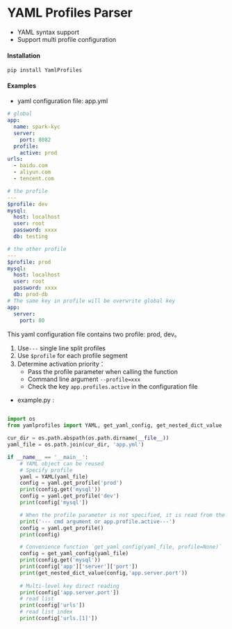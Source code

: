 # YAML Profiles Parser

- YAML syntax support
- Support multi profile configuration

#### Installation
```
pip install YamlProfiles
```

#### Examples

- yaml configuration file: app.yml

```yaml
# global
app:
  name: spark-kyc
  server:
    port: 8082
  profile:
    active: prod
urls:
  - baidu.com
  - aliyun.com
  - tencent.com

# the profile
---
$profile: dev 
mysql:
  host: localhost
  user: root
  password: xxxx
  db: testing

# the other profile
---
$profile: prod
mysql:
  host: localhost
  user: root
  password: xxxx
  db: prod-db
# The same key in profile will be overwrite global key
app:
  server:
    port: 80
```

This yaml configuration file contains two profile: prod, dev。
1. Use`---` single line split profiles
2. Use `$profile` for each profile segment
3. Determine activation priority：
    - Pass the profile parameter when calling the function
    - Command line argument `--profile=xxx`
    - Check the key `app.profiles.active` in the configuration file

- example.py :

```python

import os
from yamlprofiles import YAML, get_yaml_config, get_nested_dict_value

cur_dir = os.path.abspath(os.path.dirname(__file__))
yaml_file = os.path.join(cur_dir, 'app.yml')

if __name__ == '__main__':
    # YAML object can be reused
    # Specify profile
    yaml = YAML(yaml_file)
    config = yaml.get_profile('prod')
    print(config.get('mysql'))
    config = yaml.get_profile('dev')
    print(config['mysql'])

    # When the profile parameter is not specified, it is read from the command line parameter `-- profile`, if it is not specified, the `app.profile.active` field in the configuration file is read
    print('--- cmd argument or app.profile.active---')
    config = yaml.get_profile()
    print(config)

    # Convenience function `get_yaml_config(yaml_file, profile=None)`
    config = get_yaml_config(yaml_file)
    print(config.get('mysql'))
    print(config['app']['server']['port'])
    print(get_nested_dict_value(config,'app.server.port'))
    
    # Multi-level key direct reading
    print(config['app.server.port'])
    # read list
    print(config['urls'])
    # read list index
    print(config['urls.[1]'])
```
